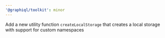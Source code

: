 ```yaml
---
'@graphiql/toolkit': minor
---
```


Add a new utility function `createLocalStorage` that creates a local storage with support for custom namespaces
